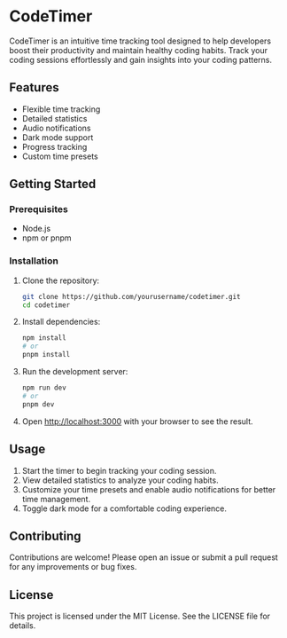 # CodeTimer

CodeTimer is an intuitive time tracking tool designed to help developers boost their productivity and maintain healthy coding habits. Track your coding sessions effortlessly and gain insights into your coding patterns.

## Features

- Flexible time tracking
- Detailed statistics
- Audio notifications
- Dark mode support
- Progress tracking
- Custom time presets

## Getting Started

### Prerequisites

- Node.js
- npm or pnpm

### Installation

1. Clone the repository:

   ```sh
   git clone https://github.com/yourusername/codetimer.git
   cd codetimer
   ```

2. Install dependencies:

   ```sh
   npm install
   # or
   pnpm install
   ```

3. Run the development server:

   ```sh
   npm run dev
   # or
   pnpm dev
   ```

4. Open [http://localhost:3000](http://localhost:3000) with your browser to see the result.

## Usage

1. Start the timer to begin tracking your coding session.
2. View detailed statistics to analyze your coding habits.
3. Customize your time presets and enable audio notifications for better time management.
4. Toggle dark mode for a comfortable coding experience.

## Contributing

Contributions are welcome! Please open an issue or submit a pull request for any improvements or bug fixes.

## License

This project is licensed under the MIT License. See the LICENSE file for details.
